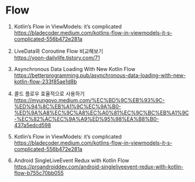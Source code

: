  # Flow 
 
 1. Kotlin’s Flow in ViewModels: it’s complicated
 https://bladecoder.medium.com/kotlins-flow-in-viewmodels-it-s-complicated-556b472e281a <br>
    
 
2. LiveData와 Coroutine Flow 비교해보기 <br>
    https://yoon-dailylife.tistory.com/71

   
3. Asynchronous Data Loading With New Kotlin Flow <br>
   https://betterprogramming.pub/asynchronous-data-loading-with-new-kotlin-flow-233f85ae1d8b
   

4. 콜드 플로우 효율적으로 사용하기 <br>
   https://myungpyo.medium.com/%EC%BD%9C%EB%93%9C-%ED%94%8C%EB%A1%9C%EC%9A%B0-%ED%9A%A8%EC%9C%A8%EC%A0%81%EC%9C%BC%EB%A1%9C-%EC%82%AC%EC%9A%A9%ED%95%98%EA%B8%B0-437a5edcd598
   

5. Kotlin’s Flow in ViewModels: it’s complicated <br>
   https://bladecoder.medium.com/kotlins-flow-in-viewmodels-it-s-complicated-556b472e281a

6. Android SingleLiveEvent Redux with Kotlin Flow <br>
   https://proandroiddev.com/android-singleliveevent-redux-with-kotlin-flow-b755c70bb055